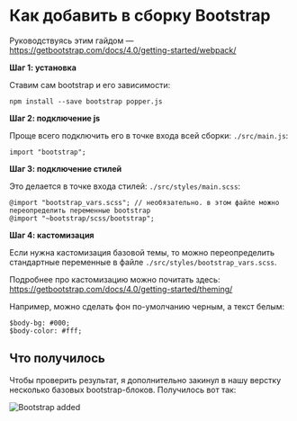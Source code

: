 # Как добавить в сборку Bootstrap

Руководствуясь этим гайдом — https://getbootstrap.com/docs/4.0/getting-started/webpack/

**Шаг 1: установка**

Ставим сам bootstrap и его зависимости:

    npm install --save bootstrap popper.js

**Шаг 2: подключение js**

Проще всего подключить его в точке входа всей сборки: `./src/main.js`:

    import "bootstrap";

**Шаг 3: подключение стилей**

Это делается в точке входа стилей: `./src/styles/main.scss`:

    @import "bootstrap_vars.scss"; // необязательно. в этом файле можно переопределить переменные bootstrap
    @import "~bootstrap/scss/bootstrap";

**Шаг 4: кастомизация**

Если нужна кастомизация базовой темы, то можно переопределить стандартные переменные в файле `./src/styles/bootstrap_vars.scss`.

Подробнее про кастомизацию можно почитать здесь: https://getbootstrap.com/docs/4.0/getting-started/theming/

Например, можно сделать фон по-умолчанию черным, а текст белым:

    $body-bg: #000;
    $body-color: #fff;

## Что получилось

Чтобы проверить результат, я дополнительно закинул в нашу верстку несколько базовых bootstrap-блоков. Получилось вот так:

![Bootstrap added](images/07-bootstrap.png)
